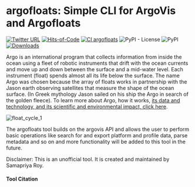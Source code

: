 # argofloats: Simple CLI for ArgoVis and Argofloats

[![Twitter URL](https://img.shields.io/twitter/follow/samapriyaroy?style=social)](https://twitter.com/intent/follow?screen_name=samapriyaroy)
[![Hits-of-Code](https://hitsofcode.com/github/samapriya/pyaqua?branch=main)](https://hitsofcode.com/github/samapriya/pyaqua?branch=main)
[![CI argofloats](https://github.com/samapriya/argofloats/actions/workflows/CI.yml/badge.svg)](https://github.com/samapriya/argofloats/actions/workflows/CI.yml)
![PyPI - License](https://img.shields.io/pypi/l/argofloats)
![PyPI](https://img.shields.io/pypi/v/argofloats)
[![Downloads](https://pepy.tech/badge/argofloats/month)](https://pepy.tech/project/argofloats)

Argo is an international program that collects information from inside the ocean using a fleet of robotic instruments that drift with the ocean currents and move up and down between the surface and a mid-water level. Each instrument (float) spends almost all its life below the surface. The name Argo was chosen because the array of floats works in partnership with the Jason earth observing satellites that measure the shape of the ocean surface. (In Greek mythology Jason sailed on his ship the Argo in search of the golden fleece). To learn more about Argo, how it works, [its data and technology, and its scientific and environmental impact, click here](https://argo.ucsd.edu/).


![float_cycle_1](https://user-images.githubusercontent.com/6677629/127728607-85e6328f-0323-4ca2-a8da-4d3e8a79d141.png)

The argofloats tool builds on the argovis API and allows the user to perform basic operations like search for and export platform and profile data, parse metadata and so on and more functionality will be added to this tool in the future.

Disclaimer: This is an unofficial tool. It is created and maintained by Samapriya Roy.

#### Tool Citation

```

```
